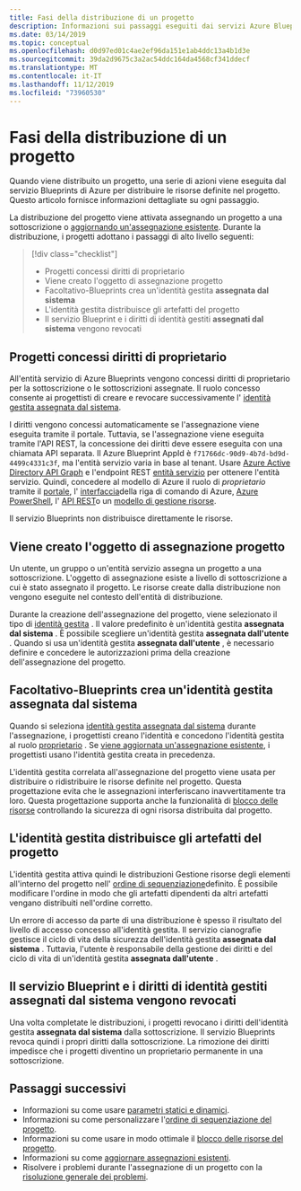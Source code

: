 ```yaml
---
title: Fasi della distribuzione di un progetto
description: Informazioni sui passaggi eseguiti dai servizi Azure Blueprint durante una distribuzione.
ms.date: 03/14/2019
ms.topic: conceptual
ms.openlocfilehash: d0d97ed01c4ae2ef96da151e1ab4ddc13a4b1d3e
ms.sourcegitcommit: 39da2d9675c3a2ac54ddc164da4568cf341ddecf
ms.translationtype: MT
ms.contentlocale: it-IT
ms.lasthandoff: 11/12/2019
ms.locfileid: "73960530"
---
```

# <a name="stages-of-a-blueprint-deployment"></a>Fasi della distribuzione di un progetto

Quando viene distribuito un progetto, una serie di azioni viene eseguita dal servizio Blueprints di Azure per distribuire le risorse definite nel progetto. Questo articolo fornisce informazioni dettagliate su ogni passaggio.

La distribuzione del progetto viene attivata assegnando un progetto a una sottoscrizione o [aggiornando un'assegnazione esistente](../how-to/update-existing-assignments.md). Durante la distribuzione, i progetti adottano i passaggi di alto livello seguenti:

> [!div class="checklist"]
> - Progetti concessi diritti di proprietario
> - Viene creato l'oggetto di assegnazione progetto
> - Facoltativo-Blueprints crea un'identità gestita **assegnata dal sistema**
> - L'identità gestita distribuisce gli artefatti del progetto
> - Il servizio Blueprint e i diritti di identità gestiti **assegnati dal sistema** vengono revocati

## <a name="blueprints-granted-owner-rights"></a>Progetti concessi diritti di proprietario

All'entità servizio di Azure Blueprints vengono concessi diritti di proprietario per la sottoscrizione o le sottoscrizioni assegnate. Il ruolo concesso consente ai progettisti di creare e revocare successivamente l' [identità gestita assegnata dal sistema](../../../active-directory/managed-identities-azure-resources/overview.md).

I diritti vengono concessi automaticamente se l'assegnazione viene eseguita tramite il portale. Tuttavia, se l'assegnazione viene eseguita tramite l'API REST, la concessione dei diritti deve essere eseguita con una chiamata API separata. Il Azure Blueprint AppId è `f71766dc-90d9-4b7d-bd9d-4499c4331c3f`, ma l'entità servizio varia in base al tenant. Usare [Azure Active Directory API Graph](../../../active-directory/develop/active-directory-graph-api.md) e l'endpoint REST [entità servizio](/graph/api/resources/serviceprincipal) per ottenere l'entità servizio. Quindi, concedere al modello di Azure il ruolo di _proprietario_ tramite il [portale](../../../role-based-access-control/role-assignments-portal.md), l' [interfaccia](../../../role-based-access-control/role-assignments-cli.md)della riga di comando di Azure, [Azure PowerShell](../../../role-based-access-control/role-assignments-powershell.md), l' [API REST](../../../role-based-access-control/role-assignments-rest.md)o un [modello di gestione risorse](../../../role-based-access-control/role-assignments-template.md).

Il servizio Blueprints non distribuisce direttamente le risorse.

## <a name="the-blueprint-assignment-object-is-created"></a>Viene creato l'oggetto di assegnazione progetto

Un utente, un gruppo o un'entità servizio assegna un progetto a una sottoscrizione. L'oggetto di assegnazione esiste a livello di sottoscrizione a cui è stato assegnato il progetto. Le risorse create dalla distribuzione non vengono eseguite nel contesto dell'entità di distribuzione.

Durante la creazione dell'assegnazione del progetto, viene selezionato il tipo di [identità gestita](../../../active-directory/managed-identities-azure-resources/overview.md) . Il valore predefinito è un'identità gestita **assegnata dal sistema** . È possibile scegliere un'identità gestita **assegnata dall'utente** . Quando si usa un'identità gestita **assegnata dall'utente** , è necessario definire e concedere le autorizzazioni prima della creazione dell'assegnazione del progetto.

## <a name="optional---blueprints-creates-system-assigned-managed-identity"></a>Facoltativo-Blueprints crea un'identità gestita assegnata dal sistema

Quando si seleziona [identità gestita assegnata dal sistema](../../../active-directory/managed-identities-azure-resources/overview.md) durante l'assegnazione, i progettisti creano l'identità e concedono l'identità gestita al ruolo [proprietario](../../../role-based-access-control/built-in-roles.md#owner) . Se [viene aggiornata un'assegnazione esistente](../how-to/update-existing-assignments.md), i progettisti usano l'identità gestita creata in precedenza.

L'identità gestita correlata all'assegnazione del progetto viene usata per distribuire o ridistribuire le risorse definite nel progetto. Questa progettazione evita che le assegnazioni interferiscano inavvertitamente tra loro.
Questa progettazione supporta anche la funzionalità di [blocco delle risorse](./resource-locking.md) controllando la sicurezza di ogni risorsa distribuita dal progetto.

## <a name="the-managed-identity-deploys-blueprint-artifacts"></a>L'identità gestita distribuisce gli artefatti del progetto

L'identità gestita attiva quindi le distribuzioni Gestione risorse degli elementi all'interno del progetto nell' [ordine di sequenziazione](./sequencing-order.md)definito. È possibile modificare l'ordine in modo che gli artefatti dipendenti da altri artefatti vengano distribuiti nell'ordine corretto.

Un errore di accesso da parte di una distribuzione è spesso il risultato del livello di accesso concesso all'identità gestita. Il servizio cianografie gestisce il ciclo di vita della sicurezza dell'identità gestita **assegnata dal sistema** . Tuttavia, l'utente è responsabile della gestione dei diritti e del ciclo di vita di un'identità gestita **assegnata dall'utente** .

## <a name="blueprint-service-and-system-assigned-managed-identity-rights-are-revoked"></a>Il servizio Blueprint e i diritti di identità gestiti assegnati dal sistema vengono revocati

Una volta completate le distribuzioni, i progetti revocano i diritti dell'identità gestita **assegnata dal sistema** dalla sottoscrizione. Il servizio Blueprints revoca quindi i propri diritti dalla sottoscrizione. La rimozione dei diritti impedisce che i progetti diventino un proprietario permanente in una sottoscrizione.

## <a name="next-steps"></a>Passaggi successivi

- Informazioni su come usare [parametri statici e dinamici](parameters.md).
- Informazioni su come personalizzare l'[ordine di sequenziazione del progetto](sequencing-order.md).
- Informazioni su come usare in modo ottimale il [blocco delle risorse del progetto](resource-locking.md).
- Informazioni su come [aggiornare assegnazioni esistenti](../how-to/update-existing-assignments.md).
- Risolvere i problemi durante l'assegnazione di un progetto con la [risoluzione generale dei problemi](../troubleshoot/general.md).
